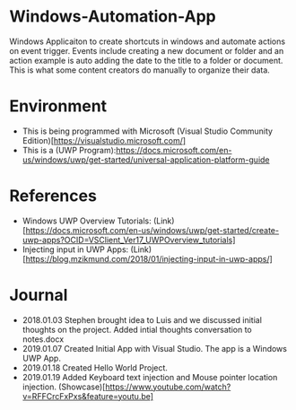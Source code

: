 # Windows-Automation-App

Windows Applicaiton to create shortcuts in windows and automate actions on event trigger. Events include creating a new document or folder and an action example is auto adding the date to the title to a folder or document. This is what some content creators do manually to organize their data. 

# Environment
- This is being programmed with Microsoft (Visual Studio Community Edition)[https://visualstudio.microsoft.com/]
- This is a (UWP Program):https://docs.microsoft.com/en-us/windows/uwp/get-started/universal-application-platform-guide

# References
- Windows UWP Overview Tutorials: (Link)[https://docs.microsoft.com/en-us/windows/uwp/get-started/create-uwp-apps?OCID=VSClient_Ver17_UWPOverview_tutorials]
- Injecting input in UWP Apps: (Link)[https://blog.mzikmund.com/2018/01/injecting-input-in-uwp-apps/]

# Journal 
- 2018.01.03 Stephen brought idea to Luis and we discussed initial thoughts on the project. Added intial thoughts conversation to notes.docx
- 2019.01.07 Created Initial App with Visual Studio. The app is a Windows UWP App.
- 2019.01.18 Created Hello World Project. 
- 2019.01.19 Added Keyboard text injection and Mouse pointer location injection. (Showcase)[https://www.youtube.com/watch?v=RFFCrcFxPxs&feature=youtu.be]

